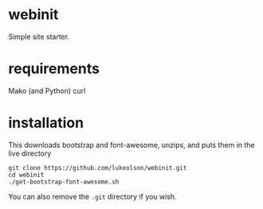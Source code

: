 webinit
=======

Simple site starter.

requirements
============
Mako (and Python)
curl

installation
============

This downloads bootstrap and font-awesome, unzips, and puts them in the live directory

```
git clone https://github.com/lukeolson/webinit.git
cd webinit
./get-bootstrap-font-awesome.sh
```

You can also remove the `.git` directory if you wish.
